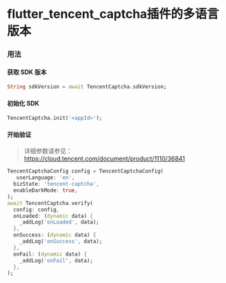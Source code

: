 # flutter_tencent_captcha插件的多语言版本


### 用法

#### 获取 SDK 版本

```dart
String sdkVersion = await TencentCaptcha.sdkVersion;
```

#### 初始化 SDK

```dart
TencentCaptcha.init('<appId>');
```
#### 开始验证

> 详细参数请参见：https://cloud.tencent.com/document/product/1110/36841

```dart
TencentCaptchaConfig config = TencentCaptchaConfig(
   userLanguage: 'en',
  bizState: 'tencent-captcha',
  enableDarkMode: true,
);
await TencentCaptcha.verify(
  config: config,
  onLoaded: (dynamic data) {
    _addLog('onLoaded', data);
  },
  onSuccess: (dynamic data) {
    _addLog('onSuccess', data);
  },
  onFail: (dynamic data) {
    _addLog('onFail', data);
  },
);
```
 
